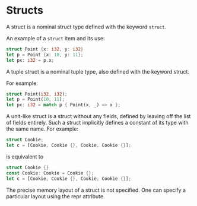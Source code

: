 # Structs

A struct is a nominal struct type defined with the keyword `struct`.

An example of a `struct` item and its use:

```rust
struct Point {x: i32, y: i32}
let p = Point {x: 10, y: 11};
let px: i32 = p.x;
```

A tuple struct is a nominal tuple type, also defined with the keyword struct.

For example:

```rust
struct Point(i32, i32);
let p = Point(10, 11);
let px: i32 = match p { Point(x, _) => x };
```

A unit-like struct is a struct without any fields, defined by leaving off the list of fields entirely. Such a struct implicitly defines a constant of its type with the same name. For example:

```rust
struct Cookie;
let c = [Cookie, Cookie {}, Cookie, Cookie {}];
```

is equivalent to

```rust
struct Cookie {}
const Cookie: Cookie = Cookie {};
let c = [Cookie, Cookie {}, Cookie, Cookie {}];
```

The precise memory layout of a struct is not specified. One can specify a particular layout using the repr attribute.